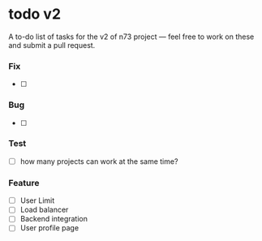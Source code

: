 # todo v2
A to-do list of tasks for the v2 of n73 project — feel free to work on these and 
submit a pull request.

### Fix
- [ ]

### Bug
- [ ]

### Test
- [ ] how many projects can work at the same time? 

### Feature
- [ ] User Limit
- [ ] Load balancer
- [ ] Backend integration
- [ ] User profile page
